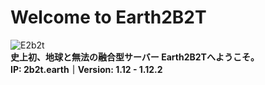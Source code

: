 # Welcome to Earth2B2T
![E2b2t](https://user-images.githubusercontent.com/80201746/158541854-407adc6b-6591-414d-8c9a-7dbff0319cfc.png)  
**史上初、地球と無法の融合型サーバー Earth2B2Tへようこそ。**  
**IP: 2b2t.earth｜Version: 1.12 - 1.12.2**
